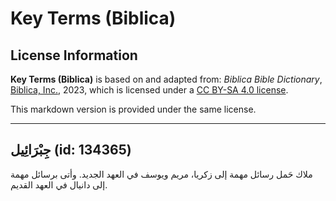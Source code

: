 # Key Terms (Biblica)

## License Information

**Key Terms (Biblica)** is based on and adapted from: _Biblica Bible Dictionary_, [Biblica, Inc.](https://www.biblica.com/), 2023, which is licensed under a [CC BY-SA 4.0 license](https://creativecommons.org/licenses/by-sa/4.0/legalcode.en).

This markdown version is provided under the same license.



--------------------------------

## جِبْرَائِيل (id: 134365)

ملاك حَمل رسائل مهمة إلى زكريا، مريم ويوسف في العهد الجديد. وأتى برسائل مهمة إلى دانيال في العهد القديم.


